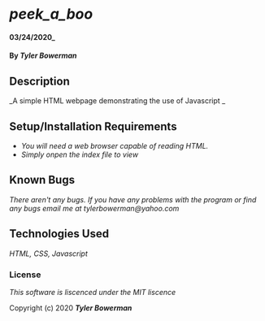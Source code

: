 # _peek_a_boo_

####  03/24/2020_

#### By _**Tyler Bowerman**_

## Description

_A simple HTML webpage demonstrating the use of Javascript _

## Setup/Installation Requirements

* _You will need a web browser capable of reading HTML._
* _Simply onpen the index file to view_


## Known Bugs

_There aren't any bugs._
_If you have any problems with the program or find any bugs email me at tylerbowerman@yahoo.com_
## Technologies Used

_HTML, CSS, Javascript_

### License

*This software is liscenced under the MIT liscence*

Copyright (c) 2020 **_Tyler Bowerman_**
